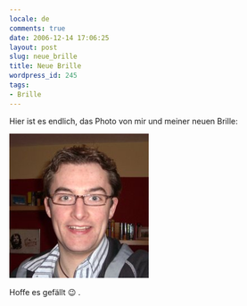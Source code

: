 ```yaml
---
locale: de
comments: true
date: 2006-12-14 17:06:25
layout: post
slug: neue_brille
title: Neue Brille
wordpress_id: 245
tags:
- Brille
---
```


Hier ist es endlich, das Photo von mir und meiner neuen Brille:

![](/images/2006-12-14-neue_brille/cimg2927.jpg)

Hoffe es gefällt :wink: .
